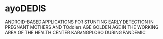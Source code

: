 # ayoDEDIS
ANDROID-BASED APPLICATIONS FOR STUNTING EARLY DETECTION IN PREGNANT MOTHERS AND TOddlers AGE GOLDEN AGE IN THE WORKING AREA OF THE HEALTH CENTER KARANGPLOSO DURING PANDEMIC
